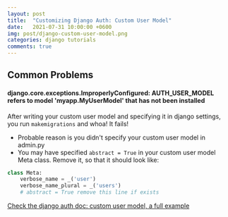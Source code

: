 ```yaml
---
layout: post
title:  "Customizing Django Auth: Custom User Model"
date:   2021-07-31 10:00:00 +0600
img: post/django-custom-user-model.png
categories: django tutorials
comments: true
---
```

## Common Problems 

#### django.core.exceptions.ImproperlyConfigured: AUTH_USER_MODEL refers to model 'myapp.MyUserModel' that has not been installed

After writing your custom user model and specifying it in django settings, you run `makemigrations` and whoa! It fails!

 - Probable reason is you didn't specify your custom user model in admin.py
 - You may have specified `abstract = True` in your custom user model Meta class. Remove it, so that it should look like:
```python
class Meta:
    verbose_name = _('user')
    verbose_name_plural = _('users')
    # abstract = True remove this line if exists
```
[Check the django auth doc: custom user model, a full example](https://docs.djangoproject.com/en/3.2/topics/auth/customizing/#a-full-example)

